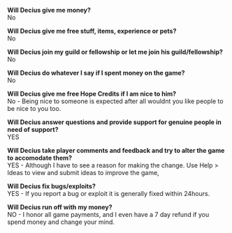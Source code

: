 **Will Decius give me money?**  
No

**Will Decius give me free stuff, items, experience or pets?**  
No

**Will Decius join my guild or fellowship or let me join his guild/fellowship?**  
No

**Will Decius do whatever I say if I spent money on the game?**  
No

**Will Decius give me free Hope Credits if I am nice to him?**  
No - Being nice to someone is expected after all wouldnt you like people to be nice to you too.

**Will Decius answer questions and provide support for genuine people in need of support?**  
YES

**Will Decius take player comments and feedback and try to alter the game to accomodate them?**  
YES - Although I have to see a reason for making the change. Use Help > Ideas to view and submit ideas to improve the game,

**Will Decius fix bugs/exploits?**  
YES - If you report a bug or exploit it is generally fixed within 24hours.

**Will Decius run off with my money?**  
NO - I honor all game payments, and I even have a 7 day refund if you spend money and change your mind.